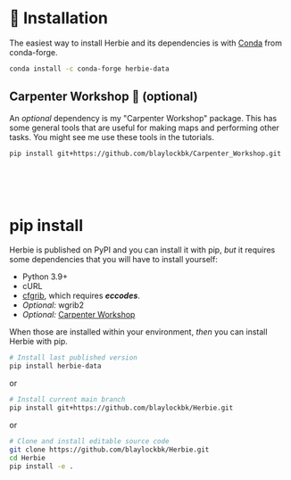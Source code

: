 # 🐍 Installation

The easiest way to install Herbie and its dependencies is with [Conda](https://docs.conda.io/projects/conda/en/latest/user-guide/tasks/manage-environments.html) from conda-forge.

```bash
conda install -c conda-forge herbie-data
```

## Carpenter Workshop 🧰 (optional)

An _optional_ dependency is my "Carpenter Workshop" package. This has some general tools that are useful for making maps and performing other tasks. You might see me use these tools in the tutorials.

```bash
pip install git+https://github.com/blaylockbk/Carpenter_Workshop.git
```

<br>
<br>
<br>

# pip install

Herbie is published on PyPI and you can install it with pip, _but_ it requires some dependencies that you will have to install yourself:

- Python 3.9+
- cURL
- [cfgrib](https://github.com/ecmwf/cfgrib), which requires **_eccodes_**.
- _Optional:_ wgrib2
- _Optional:_ [Carpenter Workshop](https://github.com/blaylockbk/Carpenter_Workshop)

When those are installed within your environment, _then_ you can install Herbie with pip.

```bash
# Install last published version
pip install herbie-data
```

or

```bash
# Install current main branch
pip install git+https://github.com/blaylockbk/Herbie.git
```

or

```bash
# Clone and install editable source code
git clone https://github.com/blaylockbk/Herbie.git
cd Herbie
pip install -e .
```
